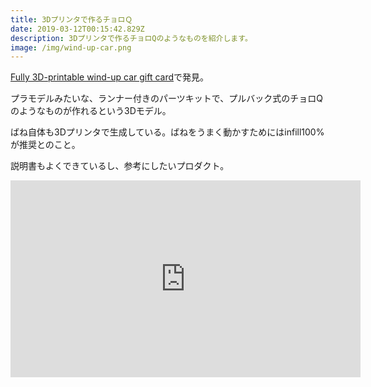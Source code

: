 ```yaml
---
title: 3Dプリンタで作るチョロＱ
date: 2019-03-12T00:15:42.829Z
description: 3Dプリンタで作るチョロQのようなものを紹介します。
image: /img/wind-up-car.png
---
```

[Fully 3D-printable wind-up car gift card](https://hackaday.io/project/162942-fully-3d-printable-wind-up-car-gift-card)で発見。

プラモデルみたいな、ランナー付きのパーツキットで、プルバック式のチョロQのようなものが作れるという3Dモデル。

ばね自体も3Dプリンタで生成している。ばねをうまく動かすためにはinfill100%が推奨とのこと。

説明書もよくできているし、参考にしたいプロダクト。

<iframe width="560" height="315" src="https://www.youtube.com/embed/cB1Z3DeYrwQ" frameborder="0" allow="accelerometer; autoplay; encrypted-media; gyroscope; picture-in-picture" allowfullscreen></iframe>
